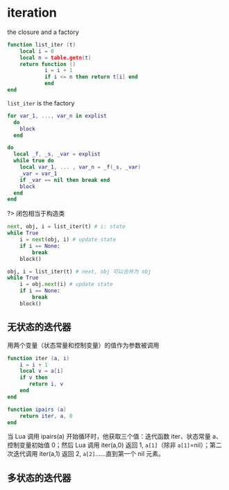 # iteration

the closure and a factory

```lua
function list_iter (t)
    local i = 0
    local n = table.getn(t)
    return function ()
            i = i + 1
            if i <= n then return t[i] end
            end
end
```

`list_iter` is the factory

```lua
for var_1, ..., var_n in explist
  do
    block
  end
```

```lua
do
  local _f, _s, _var = explist
  while true do
    local var_1, ... , var_n = _f(_s, _var)
    _var = var_1
    if _var == nil then break end
    block
  end
end
```

?> 闭包相当于构造类

```python
next, obj, i = list_iter(t) # i: state
while True
    i = next(obj, i) # update state
    if i == None:
        break
    block()
```

```python
obj, i = list_iter(t) # next, obj 可以合并为 obj
while True
    i = obj.next(i) # update state
    if i == None:
        break
    block()
```

## 无状态的迭代器

用两个变量（状态常量和控制变量）的值作为参数被调用

```lua
function iter (a, i)
    i = i + 1
    local v = a[i]
    if v then
       return i, v
    end
end

function ipairs (a)
    return iter, a, 0
end
```

当 Lua 调用 ipairs(a) 开始循环时，他获取三个值：迭代函数 iter、状态常量 a、控制变量初始值 0；然后 Lua 调用 iter(a,0) 返回 1, `a[1]`（除非 `a[1]`=nil）；第二次迭代调用 iter(a,1) 返回 2, `a[2]`......直到第一个 nil 元素。

## 多状态的迭代器
